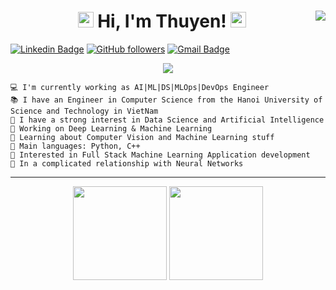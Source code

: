 <h1 align="center">
<img src="https://media.giphy.com/media/hvRJCLFzcasrR4ia7z/giphy.gif" width="25px"> Hi, I'm Thuyen! <img src="https://media.giphy.com/media/hvRJCLFzcasrR4ia7z/giphy.gif" width="25px"> <img align="right" src="https://komarev.com/ghpvc/?username=TorRient&style=flat-square&color=blueviolet">
</h1>

[![Linkedin Badge](https://img.shields.io/badge/-Thuyen%20Nguyen%20Hoang-blue?style=social&logo=Linkedin&logoColor=blue&link=https://www.linkedin.com/in/thuyen-nguyen-hoang-b44bb5207/)](https://www.linkedin.com/in/thuyen-nguyen-hoang-b44bb5207/)  [![GitHub followers](https://img.shields.io/github/followers/torrient?label=Follow&style=social)](https://github.com/TorRient/?tab=follow) [![Gmail Badge](https://img.shields.io/badge/-hoangthuyen1998-c14438?style=social&logo=Gmail&logoColor=red&link=mailto:hoangthuyen1998@gmail.com)](mailto:hoangthuyen1998@gmail.com) 


<!-- Typing SVG by DenverCoder1 - https://github.com/DenverCoder1/readme-typing-svg -->
<p align="center">
  <a href="https://github.com/DenverCoder1/readme-typing-svg"><img src="https://readme-typing-svg.herokuapp.com?lines=DS%20|%20AI%20|%20ML%20Enthusiastic;Cloud%20|%20MLOps%20|%20DevOps%20Enthusiastic;&center=true&width=415&height=45"></a>
</p>

```
💻 I'm currently working as AI|ML|DS|MLOps|DevOps Engineer
📚 I have an Engineer in Computer Science from the Hanoi University of Science and Technology in VietNam
📝 I have a strong interest in Data Science and Artificial Intelligence
🔭 Working on Deep Learning & Machine Learning
🌱 Learning about Computer Vision and Machine Learning stuff
🌟 Main languages: Python, C++
🚩 Interested in Full Stack Machine Learning Application development
💖 In a complicated relationship with Neural Networks
```
<hr>

<p align= "center">
  <img height= "150" src="https://github-readme-stats.vercel.app/api?username=TorRient&theme=react&show_icons=true&include_all_commits=true" />
  <img height= "150" src="https://github-readme-stats.vercel.app/api/top-langs/?username=TorRient&theme=react&layout=compact" />
</p>

